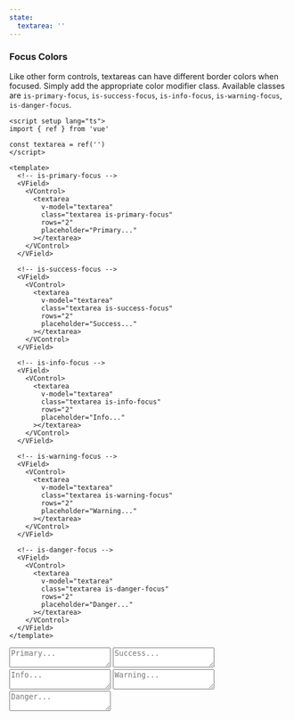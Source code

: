 ```yaml
---
state:
  textarea: ''
---
```


### Focus Colors

Like other form controls, textareas can have different border colors
when focused. Simply add the appropriate color modifier class.
Available classes are `is-primary-focus`, `is-success-focus`,
`is-info-focus`, `is-warning-focus`, `is-danger-focus`.

<!--code-->

```vue
<script setup lang="ts">
import { ref } from 'vue'

const textarea = ref('')
</script>

<template>
  <!-- is-primary-focus -->
  <VField>
    <VControl>
      <textarea
        v-model="textarea"
        class="textarea is-primary-focus"
        rows="2"
        placeholder="Primary..."
      ></textarea>
    </VControl>
  </VField>

  <!-- is-success-focus -->
  <VField>
    <VControl>
      <textarea
        v-model="textarea"
        class="textarea is-success-focus"
        rows="2"
        placeholder="Success..."
      ></textarea>
    </VControl>
  </VField>

  <!-- is-info-focus -->
  <VField>
    <VControl>
      <textarea
        v-model="textarea"
        class="textarea is-info-focus"
        rows="2"
        placeholder="Info..."
      ></textarea>
    </VControl>
  </VField>

  <!-- is-warning-focus -->
  <VField>
    <VControl>
      <textarea
        v-model="textarea"
        class="textarea is-warning-focus"
        rows="2"
        placeholder="Warning..."
      ></textarea>
    </VControl>
  </VField>

  <!-- is-danger-focus -->
  <VField>
    <VControl>
      <textarea
        v-model="textarea"
        class="textarea is-danger-focus"
        rows="2"
        placeholder="Danger..."
      ></textarea>
    </VControl>
  </VField>
</template>
```

<!--/code-->

<!--example-->

<div>
  <VField>
    <VControl>
      <textarea
        v-model="frontmatter.state.textarea"
        class="textarea is-primary-focus"
        rows="2"
        placeholder="Primary..."
      ></textarea>
    </VControl>
  </VField>
  <VField>
    <VControl>
      <textarea
        v-model="frontmatter.state.textarea"
        class="textarea is-success-focus"
        rows="2"
        placeholder="Success..."
      ></textarea>
    </VControl>
  </VField>
  <VField>
    <VControl>
      <textarea
        v-model="frontmatter.state.textarea"
        class="textarea is-info-focus"
        rows="2"
        placeholder="Info..."
      ></textarea>
    </VControl>
  </VField>
  <VField>
    <VControl>
      <textarea
        v-model="frontmatter.state.textarea"
        class="textarea is-warning-focus"
        rows="2"
        placeholder="Warning..."
      ></textarea>
    </VControl>
  </VField>
  <VField>
    <VControl>
      <textarea
        v-model="frontmatter.state.textarea"
        class="textarea is-danger-focus"
        rows="2"
        placeholder="Danger..."
      ></textarea>
    </VControl>
  </VField>
</div>

<!--/example-->
